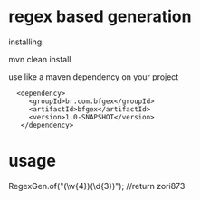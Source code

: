 regex based generation
=========================================

installing:

 mvn clean install


 use like a maven dependency on your project

 	  <dependency>
	     <groupId>br.com.bfgex</groupId>
		 <artifactId>bfgex</artifactId>
		 <version>1.0-SNAPSHOT</version>
	   </dependency>

usage
=======================================

RegexGen.of("(\\w{4})(\\d{3})"); //return zori873
